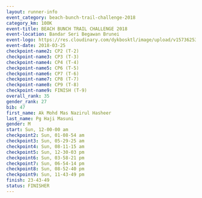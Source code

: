 ```yaml
---
layout: runner-info 
event_category: beach-bunch-trail-challenge-2018 
category_km: 100K 
event-title: BEACH BUNCH TRAIL CHALLENGE 2018 
event-location: Bandar Seri Begawan Brunei 
event-logo: https://res.cloudinary.com/dykbosktl/image/upload/v1573625354/Logo/Logo_qug4sc.jpg 
event-date: 2018-03-25 
checkpoint-name2: CP2 (T-2) 
checkpoint-name3: CP3 (T-3) 
checkpoint-name4: CP4 (T-4) 
checkpoint-name5: CP6 (T-5) 
checkpoint-name6: CP7 (T-6) 
checkpoint-name7: CP8 (T-7) 
checkpoint-name8: CP9 (T-8) 
checkpoint-name9: FINISH (T-9) 
overall_rank: 35
gender_rank: 27
bib: 47
first_name: Ak Mohd Mas Nazirul Hasheer
last_name: Pg Haji Masuni
gender: M
start: Sun, 12-00-00 am
checkpoint2: Sun, 01-08-54 am
checkpoint3: Sun, 05-29-25 am
checkpoint4: Sun, 08-11-15 am
checkpoint5: Sun, 12-30-03 pm
checkpoint6: Sun, 03-58-21 pm
checkpoint7: Sun, 06-54-14 pm
checkpoint8: Sun, 08-52-40 pm
checkpoint9: Sun, 11-43-49 pm
finish: 23-43-49
status: FINISHER
---
```

